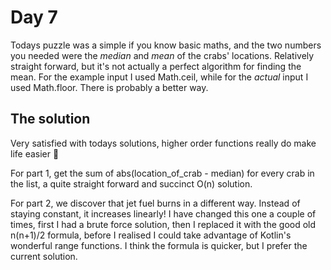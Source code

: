 # Day 7
Todays puzzle was a simple if you know basic maths, and the two numbers you needed were the *median* and *mean* of the crabs' locations. Relatively straight forward, but it's not actually a perfect algorithm for finding the mean. For the example input I used Math.ceil, while for the *actual* input I used Math.floor. There is probably a better way.

## The solution
Very satisfied with todays solutions, higher order functions really do make life easier :slightly_smiling_face:

For part 1, get the sum of abs(location_of_crab - median) for every crab in the list, a quite straight forward and succinct O(n) solution.

For part 2, we discover that jet fuel burns in a different way. Instead of staying constant, it increases linearly! I have changed this one a couple of times, first I had a brute force solution, then I replaced it with the good old n(n+1)/2 formula, before I realised I could take advantage of Kotlin's wonderful range functions. I think the formula is quicker, but I prefer the current solution.
